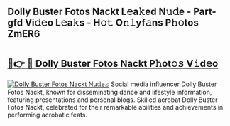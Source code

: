 ## Dolly Buster Fotos Nackt L𝚎a𝚔ed N𝚞𝚍e - Part-gfd Vi𝚍𝚎o L𝚎a𝚔s - H𝚘𝚝 O𝚗𝚕yf𝚊ns P𝚑𝚘tos ZmER6

# <h2><a href="http://kf2och.oniu.top/?m=Dolly+Buster+Fotos+Nackt">🔗👉 🔴 Dolly Buster Fotos Nackt P𝚑ot𝚘𝚜 V𝚒d𝚎o</a></h2>

[![Dolly Buster Fotos Nackt Nu𝚍e𝚜](https://i.imgur.com/0qMVB7G.gif)](http://kf2och.oniu.top/?m=Dolly+Buster+Fotos+Nackt)
Social media influencer Dolly Buster Fotos Nackt, known for disseminating dance and lifestyle information, featuring presentations and personal blogs. Skilled acrobat Dolly Buster Fotos Nackt, celebrated for their remarkable abilities and achievements in performing acrobatic feats.  
